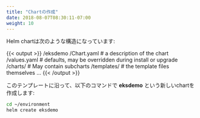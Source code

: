 ```yaml
---
title: "Chartの作成"
date: 2018-08-07T08:30:11-07:00
weight: 10
---
```


<!--
Helm charts have a structure similar to:
-->
Helm chartは次のような構造になっています:

{{< output >}}
/eksdemo
  /Chart.yaml  # a description of the chart
  /values.yaml # defaults, may be overridden during install or upgrade
  /charts/ # May contain subcharts
  /templates/ # the template files themselves
  ...
{{< /output >}}

<!--
We'll follow this template, and create a new chart called **eksdemo** with the following commands:
-->
このテンプレートに沿って、以下のコマンドで **eksdemo** という新しいchartを作成します:

```sh
cd ~/environment
helm create eksdemo
```
